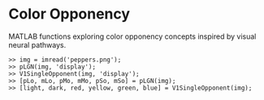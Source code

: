 Color Opponency
===============

MATLAB functions exploring color opponency concepts inspired by visual
neural pathways.

```
>> img = imread('peppers.png');
>> pLGN(img, 'display');
>> V1SingleOpponent(img, 'display');
>> [pLo, mLo, pMo, mMo, pSo, mSo] = pLGN(img);
>> [light, dark, red, yellow, green, blue] = V1SingleOpponent(img);
```
